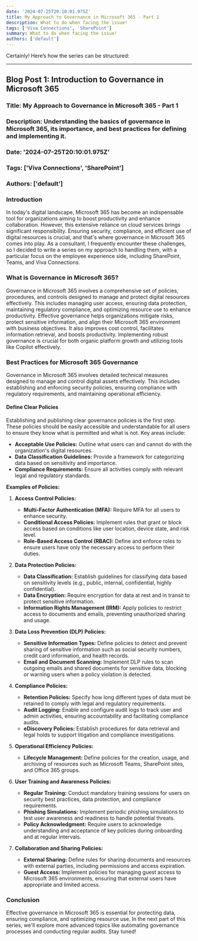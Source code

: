 ```yaml
---
date: '2024-07-25T20:10:01.975Z'
title: My Approach to Governance in Microsoft 365 - Part 1
description: What to do when facing the issue!
tags: ['Viva Connections', 'SharePoint']
summary: What to do when facing the issue!
authors: ['default']
---
```


Certainly! Here’s how the series can be structured:

---

## Blog Post 1: Introduction to Governance in Microsoft 365

### Title: My Approach to Governance in Microsoft 365 - Part 1

### Description: Understanding the basics of governance in Microsoft 365, its importance, and best practices for defining and implementing it.

### Date: '2024-07-25T20:10:01.975Z'

### Tags: ['Viva Connections', 'SharePoint']

### Authors: ['default']

### Introduction

In today's digital landscape, Microsoft 365 has become an indispensable tool for organizations aiming to boost productivity and enhance collaboration. However, this extensive reliance on cloud services brings significant responsibility. Ensuring security, compliance, and efficient use of digital resources is crucial, and that's where governance in Microsoft 365 comes into play. As a consultant, I frequently encounter these challenges, so I decided to write a series on my approach to handling them, with a particular focus on the employee experience side, including SharePoint, Teams, and Viva Connections.

### What is Governance in Microsoft 365?

Governance in Microsoft 365 involves a comprehensive set of policies, procedures, and controls designed to manage and protect digital resources effectively. This includes managing user access, ensuring data protection, maintaining regulatory compliance, and optimizing resource use to enhance productivity. Effective governance helps organizations mitigate risks, protect sensitive information, and align their Microsoft 365 environment with business objectives. It also improves cost control, facilitates information retrieval, and boosts productivity. Implementing robust governance is crucial for both organic platform growth and utilizing tools like Copilot effectively.

### Best Practices for Microsoft 365 Governance

Governance in Microsoft 365 involves detailed technical measures designed to manage and control digital assets effectively. This includes establishing and enforcing security policies, ensuring compliance with regulatory requirements, and maintaining operational efficiency.

#### Define Clear Policies

Establishing and publishing clear governance policies is the first step. These policies should be easily accessible and understandable for all users to ensure they know what is permitted and what is not. Key areas include:

- **Acceptable Use Policies:** Outline what users can and cannot do with the organization's digital resources.
- **Data Classification Guidelines:** Provide a framework for categorizing data based on sensitivity and importance.
- **Compliance Requirements:** Ensure all activities comply with relevant legal and regulatory standards.

**Examples of Policies:**

1. **Access Control Policies:**

   - **Multi-Factor Authentication (MFA):** Require MFA for all users to enhance security.
   - **Conditional Access Policies:** Implement rules that grant or block access based on conditions like user location, device state, and risk level.
   - **Role-Based Access Control (RBAC):** Define and enforce roles to ensure users have only the necessary access to perform their duties.

2. **Data Protection Policies:**

   - **Data Classification:** Establish guidelines for classifying data based on sensitivity levels (e.g., public, internal, confidential, highly confidential).
   - **Data Encryption:** Require encryption for data at rest and in transit to protect sensitive information.
   - **Information Rights Management (IRM):** Apply policies to restrict access to documents and emails, preventing unauthorized sharing and usage.

3. **Data Loss Prevention (DLP) Policies:**

   - **Sensitive Information Types:** Define policies to detect and prevent sharing of sensitive information such as social security numbers, credit card information, and health records.
   - **Email and Document Scanning:** Implement DLP rules to scan outgoing emails and shared documents for sensitive data, blocking or warning users when a policy violation is detected.

4. **Compliance Policies:**

   - **Retention Policies:** Specify how long different types of data must be retained to comply with legal and regulatory requirements.
   - **Audit Logging:** Enable and configure audit logs to track user and admin activities, ensuring accountability and facilitating compliance audits.
   - **eDiscovery Policies:** Establish procedures for data retrieval and legal holds to support litigation and compliance investigations.

5. **Operational Efficiency Policies:**

   - **Lifecycle Management:** Define policies for the creation, usage, and archiving of resources such as Microsoft Teams, SharePoint sites, and Office 365 groups.

6. **User Training and Awareness Policies:**

   - **Regular Training:** Conduct mandatory training sessions for users on security best practices, data protection, and compliance requirements.
   - **Phishing Simulations:** Implement periodic phishing simulations to test user awareness and readiness to handle potential threats.
   - **Policy Acknowledgment:** Require users to acknowledge understanding and acceptance of key policies during onboarding and at regular intervals.

7. **Collaboration and Sharing Policies:**
   - **External Sharing:** Define rules for sharing documents and resources with external parties, including permissions and access expiration.
   - **Guest Access:** Implement policies for managing guest access to Microsoft 365 environments, ensuring that external users have appropriate and limited access.

### Conclusion

Effective governance in Microsoft 365 is essential for protecting data, ensuring compliance, and optimizing resource use. In the next part of this series, we'll explore more advanced topics like automating governance processes and conducting regular audits. Stay tuned!
